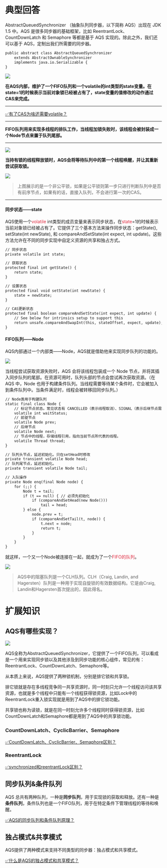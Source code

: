 # 典型回答


AbstractQueuedSynchronizer （抽象队列同步器，以下简称 AQS）出现在 JDK 1.5 中。AQS 是很多同步器的基础框架，比如 ReentrantLock、CountDownLatch 和 Semaphore 等都是基于 AQS 实现的。除此之外，我们还可以基于 AQS，定制出我们所需要的同步器。



```latex
public abstract class AbstractQueuedSynchronizer
    extends AbstractOwnableSynchronizer
    implements java.io.Serializable {
}
```



![](https://cdn.nlark.com/yuque/0/2023/png/5378072/1696139602112-c0b9e1dc-1e54-43b7-a5f8-bda51ba28b68.png)



**在AQS内部，维护了一个FIFO队列和一个volatile的int类型的state变量。在state=1的时候表示当前对象锁已经被占有了，state变量的值修改的动作通过CAS来完成。**

****

[✅有了CAS为啥还需要volatile？](https://www.yuque.com/hollis666/qyhor6/brargpgpdizkgkog)

****

**FIFO队列用来实现多线程的排队工作，当线程加锁失败时，该线程会被封装成一个Node节点来置于队列尾部。**

****

![](https://cdn.nlark.com/yuque/0/2024/png/5378072/1704529191910-44e2d93f-794a-455e-be4f-0943a7e49f3f.png)

**当持有锁的线程释放锁时，AQS会将等待队列中的第一个线程唤醒，并让其重新尝试获取锁。**

![](https://cdn.nlark.com/yuque/0/2024/png/5378072/1704529305749-dc2c1532-0a87-46b5-9aa6-d21522be542e.png)

> 上图展示的是一个非公平锁，如果是公平锁则第一步只进行判断队列中是否有前序节点，如果有的话，直接入队列，不会进行第一次的CAS。
>

****

#### 同步状态——state


AQS使用一个<font style="color:#DF2A3F;">volatile</font> int类型的成员变量来表示同步状态，在<font style="color:#DF2A3F;">state</font>=1的时候表示当前对象锁已经被占有了。它提供了三个基本方法来操作同步状态：getState(), setState(int newState), 和 compareAndSetState(int expect, int update)。这些方法允许在不同的同步实现中自定义资源的共享和独占方式。



```latex
// 同步状态
private volatile int state;

// 获取状态
protected final int getState() {
    return state;
}

// 设置状态
protected final void setState(int newState) {
    state = newState;
}

// CAS更新状态
protected final boolean compareAndSetState(int expect, int update) {
    // See below for intrinsics setup to support this
    return unsafe.compareAndSwapInt(this, stateOffset, expect, update);
}
```



#### FIFO队列——Node


AQS内部通过一个内部类——Node，AQS就是借助他来实现同步队列的功能的。



![](https://cdn.nlark.com/yuque/0/2024/png/5378072/1704527213375-e9cfffe7-0819-4de8-bd05-1f80449a6876.png)



当线程尝试获取资源失败时，AQS 会将该线程包装成一个 Node 节点，并将其插入同步队列的尾部。在资源可用时，队列头部的节点会尝试再次获取资源。（在 AQS 中，Node 也用于构建条件队列。当线程需要等待某个条件时，它会被加入到条件队列中。当条件满足时，线程会被转移回同步队列。）



```latex
// Node类用于构建队列
static final class Node {
    // 标记节点状态。常见状态有 CANCELLED（表示线程取消）、SIGNAL（表示后继节点需要运行）、CONDITION（表示节点在条件队列中）等。
    volatile int waitStatus;
    // 前驱节点
    volatile Node prev;
    // 后继节点
    volatile Node next;
    // 节点中的线程，存储线程引用，指向当前节点所代表的线程。
    volatile Thread thread;
}

// 队列头节点，延迟初始化。只在setHead时修改
private transient volatile Node head;
// 队列尾节点，延迟初始化。
private transient volatile Node tail;

// 入队操作
private Node enq(final Node node) {
    for (;;) {
        Node t = tail;
        if (t == null) { // 必须先初始化
            if (compareAndSetHead(new Node()))
                tail = head;
        } else {
            node.prev = t;
            if (compareAndSetTail(t, node)) {
                t.next = node;
                return t;
            }
        }
    }
}
```



就这样，一个又一个Node被连接在一起，就成为了一个<font style="color:#DF2A3F;">FIFO的队列</font>。



![](https://cdn.nlark.com/yuque/0/2024/png/5378072/1704527607626-fcffec73-dfa7-47f3-bf82-99b16ef0688d.png)



> AQS中的阻塞队列是一个CLH队列。CLH（Craig, Landin, and Hagersten）队列是一种用于实现自旋锁的有效数据结构。它是由Craig, Landin和Hagersten首次提出的，因此得名。
>



# 扩展知识
## AQS有哪些实现？


![](https://cdn.nlark.com/yuque/0/2022/png/5378072/1671360897218-54f84a55-c6ca-4276-96d5-78863803a6be.png)



AQS全称为AbstractQueuedSynchronizer，它提供了一个FIFO队列，可以看成是一个用来实现同步锁以及其他涉及到同步功能的核心组件，常见的有：ReentrantLock、CountDownLatch、Semaphore等。



从本质上来说，AQS提供了两种锁机制，分别是排它锁和共享锁。



排它锁就是存在多线程竞争同一共享资源时，同一时刻只允许一个线程访问该共享资源，也就是多个线程中只能有一个线程获得锁资源，比如Lock中的ReentrantLock重入锁实现就是用到了AQS中的排它锁功能。



共享锁也称为读锁，就是在同一时刻允许多个线程同时获得锁资源，比如CountDownLatch和Semaphore都是用到了AQS中的共享锁功能。



### **<font style="color:rgb(38, 38, 38);">CountDownLatch、CyclicBarrier、Semaphore</font>**


[✅CountDownLatch、CyclicBarrier、Semaphore区别？](https://www.yuque.com/hollis666/qyhor6/bkx0d6)

### ReentrantLock


[✅synchronized和reentrantLock区别？](https://www.yuque.com/hollis666/qyhor6/bitupp)



## 同步队列&条件队列


AQS 总共有两种队列，一种是**同步队列**，用于实现锁的获取和释放。还有一种是**条件队列**，条件队列也是一个FIFO队列，用于在特定条件下管理线程的等待和唤醒。



[✅AQS的同步队列和条件队列原理？](https://www.yuque.com/hollis666/qyhor6/xc3fs6mny7pgeh0p)

## 独占模式&共享模式


AQS提供了两种模式来支持不同类型的同步器：独占模式和共享模式。



[✅什么是AQS的独占模式和共享模式？](https://www.yuque.com/hollis666/qyhor6/wk1gxv6xgqk0folv)

